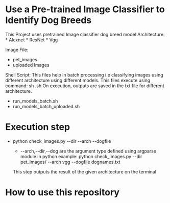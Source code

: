 #  Use a Pre-trained Image Classifier to Identify Dog Breeds

This Project uses pretrained Image classifier dog breed model
Architecture: 
    * Alexnet
    * ResNet
    * Vgg
    
Image File:
  * pet_images
  * uploaded Images
  
  
Shell Script:
This files help in batch processing i.e classifying images using different architecture using different models.
This files execute using command: sh <file-name>.sh
On execution, outputs are saved in the txt file for different architecture.

  * run_models_batch.sh
  * run_models_batch_uploaded.sh
  
# Execution step

* python check_images.py --dir <directory with images> --arch <model> --dogfile <file that contains dognames> 
    * --arch,--dir,--dog  are the argument type defined using argparse module in python
    example:
             python check_images.py --dir pet_images/ --arch vgg --dogfile dognames.txt
             
  This step outputs the result of the given architecture on the terminal
  
 # How to use this repository
 
 
  
